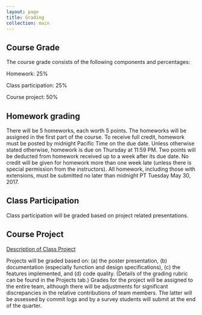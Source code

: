 ```yaml
---
layout: page
title: Grading
collection: main
---
```


## Course Grade

The course grade consists of the following components and percentages:

Homework: 25%

Class participation: 25%

Course project: 50%

## Homework grading

There will be 5 homeworks, each worth 5 points.
The homeworks will be assigned in the first part of the course.
To receive full credit, homework must be posted by midnight Pacific Time on the due date.
Unless otherwise stated otherwise, homework is due on Thursday at 11:59 PM.
Two points will be deducted from homework received up to a week after its due date.
No credit will be given for homework more than one week late (unless there is special permission
from the instructors).
All homework, including those with extensions, must be submitted no later than midnight PT Tuesday
May 30, 2017.

## Class Participation

Class participation will be graded based on project related presentations.

## Course Project

[Description of Class Project](https://docs.google.com/document/d/14XfgSuko_hfYbNBq8agz31CxnmIJkw2Iz8yW0cs-mSY/edit?usp=sharing)

Projects will be graded based on:
(a) the poster presentation, (b) documentation
(especially function and design specifications), (c) the features implemented,
and (d) code quality.
(Details of the grading rubric can be found
in the Projects tab.)
Grades for the project will be assigned to the entire team, although
there will be adjustments
for significant discrepancies in
the relative contributions of team members.
The latter will be assessed by commit logs and by
a survey students will submit
at the end of the quarter.
